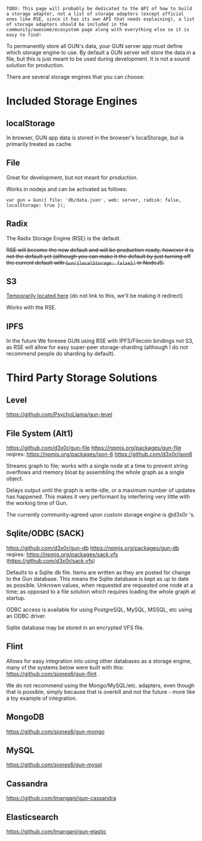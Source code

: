 `TODO: This page will probably be dedicated to the API of how to build a storage adapter, not a list of storage adapters (except official ones like RSE, since it has its own API that needs explaining), a list of storage adapters should be included in the community/awesome/ecosystem page along with everything else so it is easy to find!` 

To permanently store all GUN's data, your GUN server app must define which storage engine to use. By default a GUN server will store the data in a file, but this is just meant to be used during development. It is not a sound solution for production.

There are several storage engines that you can choose:

# Included Storage Engines

## localStorage

In browser, GUN app data is stored in the browser's localStorage, but is primarily treated as cache.

## File

Great for development, but not meant for production.

Works in nodejs and can be activated as follows: 

`var gun = Gun({ file: 'db/data.json', web: server, radisk: false, localStorage: true });`

## Radix

The Radix Storage Engine (RSE) is the default.

~~RSE will become the new default and will be production ready, however it is not the default yet (although you can make it the default by just turning off the current default with `Gun({localStorage: false})` in NodeJS.~~

## S3

[Temporarily located here](Using-Amazon-S3-for-Storage) (do not link to this, we'll be making it redirect)

Works with the RSE.

## IPFS

In the future We foresee GUN using RSE with IPFS/Filecoin bindings not S3, as RSE will allow for easy super-peer storage-sharding (although I do not recommend people do sharding by default).

# Third Party Storage Solutions

## Level

https://github.com/PsychoLlama/gun-level

## File System (Alt1)

https://github.com/d3x0r/gun-file
https://npmjs.org/packages/gun-file
reqires: https://npmjs.org/packages/json-6  https://github.com/d3x0r/json6

Streams graph to file; works with a single node at a time to prevent string overflows and memory bloat by assembling the whole graph as a single object.

Delays output until the graph is write-idle, or a maximum number of updates has happened.  This makes it very performant by interfering very little with the working time of Gun.

The currently community-agreed upon custom storage engine is @d3x0r 's. 

## Sqlite/ODBC (SACK)

https://github.com/d3x0r/gun-db
https://npmjs.org/packages/gun-db
reqires: https://npmjs.org/packages/sack.vfs  (https://github.com/d3x0r/sack.vfs)

Defaults to a Sqlite db file.  Items are written as they are posted for change to the Gun database.  This means the Sqlite database is kept as up to date as possible.  Unknown values, when requested are requested one node at a time; as opposed to a file solution which requires loading the whole graph at startup.

ODBC access is available for using PostgreSQL, MySQL, MSSQL, etc using an ODBC driver.

Sqlite database may be stored in an encrypted VFS file.

## Flint

Allows for easy integration into using other databases as a storage engine, many of the systems below were built with this: https://github.com/sjones6/gun-flint .

We do not recommend using the Mongo/MySQL/etc. adapters, even though that is possible, simply because that is overkill and not the future - more like a toy example of integration.

## MongoDB

https://github.com/sjones6/gun-mongo

## MySQL

https://github.com/sjones6/gun-mysql

## Cassandra

https://github.com/lmangani/gun-cassandra

## Elasticsearch

https://github.com/lmangani/gun-elastic

